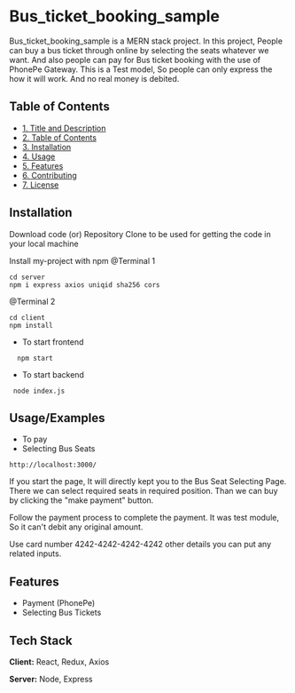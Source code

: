 
# Bus_ticket_booking_sample

Bus_ticket_booking_sample is a MERN stack project. In this project, People can buy a bus ticket through online by selecting the seats whatever we want. And also people can pay for Bus ticket booking with the use of PhonePe Gateway. This is a Test model, So people can only express the how it will work. And no real money is debited.


## Table of Contents

- [1. Title and Description](#1-title-and-description)
- [2. Table of Contents](#2-table-of-contents)
- [3. Installation](#3-installation)
- [4. Usage](#4-usage)
- [5. Features](#5-features)
- [6. Contributing](#6-contributing)
- [7. License](#7-license)
## Installation

Download code (or) Repository Clone to be used for getting the code in your local machine

Install my-project with npm
@Terminal 1
```
cd server
npm i express axios uniqid sha256 cors
```

@Terminal 2
```
cd client
npm install
```

- To start frontend
```
  npm start
```

- To start backend
```
 node index.js
```

    
## Usage/Examples

- To pay
- Selecting Bus Seats
```
http://localhost:3000/
```
 If you start the page, It will directly kept you to the Bus Seat Selecting Page. There we can select required seats in required position. Than we can buy by clicking the "make payment" button.

  Follow the payment process to complete the payment. It was test module, So it can't debit any original amount.

  Use card number 4242-4242-4242-4242
  other details you can put any related inputs.



## Features

- Payment (PhonePe)
- Selecting Bus Tickets


## Tech Stack

**Client:** React, Redux, Axios

**Server:** Node, Express

